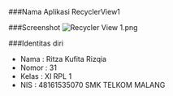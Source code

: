 ###Nama Aplikasi
RecyclerView1

###Screenshot
![Recycler View 1.png](https://s12.postimg.org/lo2be5yil/Recycler_View_1.png)

###Identitas diri
- Nama : Ritza Kufita Rizqia
- Nomor : 31
- Kelas : XI RPL 1
- NIS : 48161535070
SMK TELKOM MALANG
